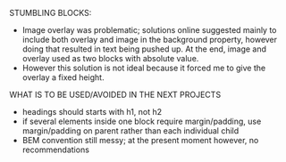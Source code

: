 STUMBLING BLOCKS:

- Image overlay was problematic; solutions online suggested mainly to include both overlay and image in the background property, however doing that resulted in text being pushed up. At the end, image and overlay used as two blocks with absolute value.
- However this solution is not ideal because it forced me to give the overlay a fixed height.

WHAT IS TO BE USED/AVOIDED IN THE NEXT PROJECTS

- headings should starts with h1, not h2
- if several elements inside one block require margin/padding, use margin/padding on parent rather than each individual child
- BEM convention still messy; at the present moment however, no recommendations